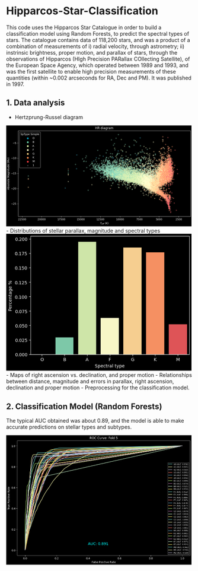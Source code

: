 # Hipparcos-Star-Classification

This code uses the Hipparcos Star Catalogue in order to build a classification model using Random Forests, to predict the spectral types of stars. The catalogue contains data of 118,200 stars, and was a product of a combination of measurements of i) radial velocity, through astrometry; ii) instrinsic brightness, proper motion, and parallax of stars, through the observations of Hipparcos (HIgh Precision PARallax COllecting Satellite), of the European Space Agency, which operated between 1989 and 1993, and was the first satellite to enable high precision measurements of these quantities (within ~0.002 arcseconds for RA, Dec and PM). It was published in 1997.

## 1. Data analysis
- Hertzprung-Russel diagram
<img src="https://github.com/21sult/Hipparcos-Star-Classification/blob/main/hrdiag.PNG" width="500" />
- Distributions of stellar parallax, magnitude and spectral types
<img src="https://github.com/21sult/Hipparcos-Star-Classification/blob/main/sptypes.PNG" width="500" />
- Maps of right ascension vs. declination, and proper motion
- Relationships between distance, magnitude and errors in parallax, right ascension, declination and proper motion
- Preprocessing for the classification model.

## 2. Classification Model (Random Forests)
The typical AUC obtained was about 0.89, and the model is able to make accurate predictions on stellar types and subtypes.

 <img src="https://github.com/21sult/Hipparcos-Star-Classification/blob/main/roc.PNG" width="500" />


